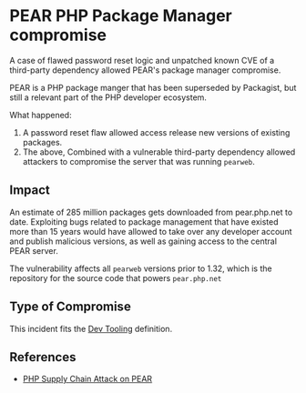 # PEAR PHP Package Manager compromise

A case of flawed password reset logic and unpatched known CVE of
a third-party dependency allowed PEAR's package manager compromise.

PEAR is a PHP package manger that has been superseded by Packagist,
but still a relevant part of the PHP developer ecosystem.

What happened:

1. A password reset flaw allowed access release new versions of
   existing packages.
2. The above, Combined with a vulnerable third-party dependency
   allowed attackers to compromise the server that was running
   `pearweb`.

## Impact

An estimate of 285 million packages gets downloaded from pear.php.net to
date. Exploiting bugs related to package management that have existed
more than 15 years would have allowed to take over any developer account
and publish malicious versions, as well as gaining access to the central
PEAR server.

The vulnerability affects all `pearweb` versions prior to 1.32, which is
the repository for the source code that powers `pear.php.net`

## Type of Compromise

This incident fits the [Dev Tooling](../compromise-definitions.md#dev-tooling)
definition.

## References

- [PHP Supply Chain Attack on PEAR](https://blog.sonarsource.com/php-supply-chain-attack-on-pear)
